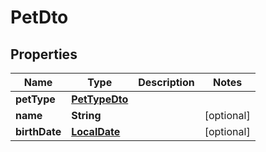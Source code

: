 
# PetDto

## Properties

Name | Type | Description | Notes
------------ | ------------- | ------------- | -------------
**petType** | [**PetTypeDto**](PetTypeDto.md) |  | 
**name** | **String** |  |  [optional]
**birthDate** | [**LocalDate**](LocalDate.md) |  |  [optional]



